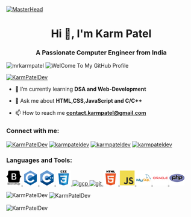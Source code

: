 [![MasterHead](https://www.pramukhdigital.com/wp-content/uploads/2018/07/New-PNC-Animated-Banners.gif)](https://github.com/KarmPatelDev)

<h1 align="center">Hi 👋, I'm Karm Patel</h1>
<h3 align="center">A Passionate Computer Engineer from India</h3>

<img align="right" alt="WelCome To My GitHub Profile" width="400" src="https://cdn.dribbble.com/users/1162077/screenshots/3848914/media/320984a9ca58b3c73274c9259ecf6de8.gif" />

<p align="left"> <img src="https://komarev.com/ghpvc/?username=mrkarmpatel&label=Profile%20views&color=0e75b6&style=flat" alt="mrkarmpatel" /> </p>

<p align="left"> <a href="https://twitter.com/KarmPatelDev" target="blank"><img src="https://img.shields.io/twitter/follow/KarmPatelDev?logo=twitter&style=for-the-badge" alt="KarmPatelDev" /></a> </p>

- 🌱 I’m currently learning **DSA and Web-Development**

- 💬 Ask me about **HTML,CSS,JavaScript and C/C++**

- 📫 How to reach me **contact.karmpatel@gmail.com**

<h3 align="left">Connect with me:</h3>
<p align="left">
<a href="https://twitter.com/KarmPatelDev" target="blank"><img align="center" src="https://raw.githubusercontent.com/rahuldkjain/github-profile-readme-generator/master/src/images/icons/Social/twitter.svg" alt="KarmPatelDev" height="30" width="40" /></a>
<a href="https://linkedin.com/in/karmpateldev" target="blank"><img align="center" src="https://raw.githubusercontent.com/rahuldkjain/github-profile-readme-generator/master/src/images/icons/Social/linked-in-alt.svg" alt="karmpateldev" height="30" width="40" /></a>
<a href="https://fb.com/karmpateldev" target="blank"><img align="center" src="https://raw.githubusercontent.com/rahuldkjain/github-profile-readme-generator/master/src/images/icons/Social/facebook.svg" alt="karmpateldev" height="30" width="40" /></a>
<a href="https://instagram.com/karmpateldev" target="blank"><img align="center" src="https://raw.githubusercontent.com/rahuldkjain/github-profile-readme-generator/master/src/images/icons/Social/instagram.svg" alt="karmpateldev" height="30" width="40" /></a>
</p>

<h3 align="left">Languages and Tools:</h3>
<p align="left"> <a href="https://getbootstrap.com" target="_blank" rel="noreferrer"> <img src="https://raw.githubusercontent.com/devicons/devicon/master/icons/bootstrap/bootstrap-plain-wordmark.svg" alt="bootstrap" width="40" height="40"/> </a> <a href="https://www.cprogramming.com/" target="_blank" rel="noreferrer"> <img src="https://raw.githubusercontent.com/devicons/devicon/master/icons/c/c-original.svg" alt="c" width="40" height="40"/> </a> <a href="https://www.w3schools.com/cpp/" target="_blank" rel="noreferrer"> <img src="https://raw.githubusercontent.com/devicons/devicon/master/icons/cplusplus/cplusplus-original.svg" alt="cplusplus" width="40" height="40"/> </a> <a href="https://www.w3schools.com/css/" target="_blank" rel="noreferrer"> <img src="https://raw.githubusercontent.com/devicons/devicon/master/icons/css3/css3-original-wordmark.svg" alt="css3" width="40" height="40"/> </a> <a href="https://cloud.google.com" target="_blank" rel="noreferrer"> <img src="https://www.vectorlogo.zone/logos/google_cloud/google_cloud-icon.svg" alt="gcp" width="40" height="40"/> </a> <a href="https://git-scm.com/" target="_blank" rel="noreferrer"> <img src="https://www.vectorlogo.zone/logos/git-scm/git-scm-icon.svg" alt="git" width="40" height="40"/> </a> <a href="https://www.w3.org/html/" target="_blank" rel="noreferrer"> <img src="https://raw.githubusercontent.com/devicons/devicon/master/icons/html5/html5-original-wordmark.svg" alt="html5" width="40" height="40"/> </a> <a href="https://developer.mozilla.org/en-US/docs/Web/JavaScript" target="_blank" rel="noreferrer"> <img src="https://raw.githubusercontent.com/devicons/devicon/master/icons/javascript/javascript-original.svg" alt="javascript" width="40" height="40"/> </a> <a href="https://www.mysql.com/" target="_blank" rel="noreferrer"> <img src="https://raw.githubusercontent.com/devicons/devicon/master/icons/mysql/mysql-original-wordmark.svg" alt="mysql" width="40" height="40"/> </a> <a href="https://www.oracle.com/" target="_blank" rel="noreferrer"> <img src="https://raw.githubusercontent.com/devicons/devicon/master/icons/oracle/oracle-original.svg" alt="oracle" width="40" height="40"/> </a> <a href="https://www.php.net" target="_blank" rel="noreferrer"> <img src="https://raw.githubusercontent.com/devicons/devicon/master/icons/php/php-original.svg" alt="php" width="40" height="40"/> </a> </p>

<p><img align="left" src="https://github-readme-stats.vercel.app/api/top-langs?username=KarmPatelDev&show_icons=true&locale=en&layout=compact" alt="KarmPatelDev" /></p>

<p>&nbsp;<img align="center" src="https://github-readme-stats.vercel.app/api?username=KarmPatelDev&show_icons=true&locale=en" alt="KarmPatelDev" /></p>

<p><img align="center" src="https://github-readme-streak-stats.herokuapp.com/?user=KarmPatelDev&" alt="KarmPatelDev" /></p>
